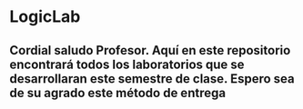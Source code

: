 # LogicLab
## Cordial saludo Profesor. Aquí en este repositorio encontrará todos los laboratorios que se desarrollaran este semestre de clase. Espero sea de su agrado este método de entrega
